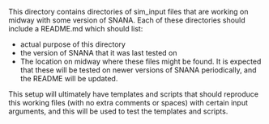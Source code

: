 This directory contains directories of sim_input files that are working on midway with some version of SNANA. Each of these directories should include a README.md which should list:
- actual purpose of this directory 
- the version of SNANA that it was last tested on
- The location on midway where these files might be found.
 It is expected that these will be tested on newer versions of SNANA periodically, and the README will be updated.

This setup will ultimately have templates and scripts that should reproduce this working files (with no extra comments or spaces) with certain input arguments, and this will be used to test the templates and scripts.
